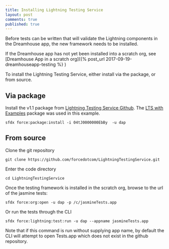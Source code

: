```yaml
---
title: Installing Lightning Testing Service
layout: post
comments: true
published: true
---
```


Before tests can be written that will validate the Lightning components in the Dreamhouse app, the new framework needs to be installed.

If the Dreamhouse app has not yet been installed into a scratch org, see [Dreamhouse App in a scratch org]({% post_url 2017-09-19-dreamhouseapp-testing %} )

To install the Lightning Testing Service, either install via the package, or from source.

## Via package

Install the v1.1 package from [Lightning Testing Service Github](https://github.com/forcedotcom/LightningTestingService/releases).  The [LTS with Examples](https://test.salesforce.com/packaging/installPackage.apexp?p0=04tJ0000000EbBy) package was used in this example.

```
sfdx force:package:install -i 04tJ0000000EbBy  -u dap
```


## From source

Clone the git repository
```
git clone https://github.com/forcedotcom/LightningTestingService.git
```

Enter the code directory
```
cd LightningTestingService    
```




Once the testing framework is installed in the scratch org, browse to the url of the jasmine tests:

```
sfdx force:org:open -u dap -p /c/jasmineTests.app
```

Or run the tests through the CLI

```
sfdx force:lightning:test:run -u dap --appname jasmineTests.app
```

Note that if this command is run without supplying app name, by default the CLI will attempt to open Tests.app which does not exist in the github repository.